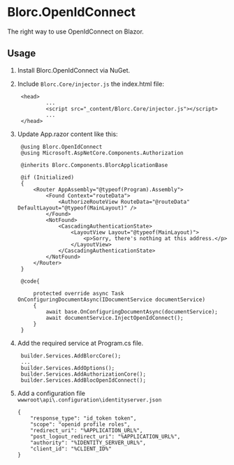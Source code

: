 # Blorc.OpenIdConnect

The right way to use OpenIdConnect on Blazor.

## Usage

1) Install Blorc.OpenIdConnect via NuGet.

2) Include `Blorc.Core/injector.js` the index.html file:

        <head>
                ...
                <script src="_content/Blorc.Core/injector.js"></script>
                ...
        </head>        
 
3) Update App.razor content like this:

        @using Blorc.OpenIdConnect
        @using Microsoft.AspNetCore.Components.Authorization

        @inherits Blorc.Components.BlorcApplicationBase

        @if (Initialized)
        {
            <Router AppAssembly="@typeof(Program).Assembly">
                <Found Context="routeData">
                    <AuthorizeRouteView RouteData="@routeData" DefaultLayout="@typeof(MainLayout)" />
                </Found>
                <NotFound>
                    <CascadingAuthenticationState>
                        <LayoutView Layout="@typeof(MainLayout)">
                            <p>Sorry, there's nothing at this address.</p>
                        </LayoutView>
                    </CascadingAuthenticationState>
                </NotFound>
            </Router>
        }
        
        @code{
    
            protected override async Task OnConfiguringDocumentAsync(IDocumentService documentService)
            {
                await base.OnConfiguringDocumentAsync(documentService);
                await documentService.InjectOpenIdConnect();
            }
        }


4) Add the required service at Program.cs file.

        builder.Services.AddBlorcCore();
        ...
        builder.Services.AddOptions();
        builder.Services.AddAuthorizationCore();
        builder.Services.AddBlocOpenIdConnect();
        
5) Add a configuration file  `wwwroot\api\.configuration\identityserver.json`

       {
           "response_type": "id_token token",
           "scope": "openid profile roles",
           "redirect_uri": "%APPLICATION_URL%",
           "post_logout_redirect_uri": "%APPLICATION_URL%",
           "authority": "%IDENTITY_SERVER_URL%",
           "client_id": "%CLIENT_ID%"
       }
